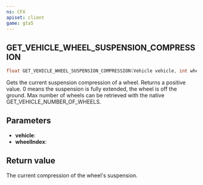 ```yaml
---
ns: CFX
apiset: client
game: gta5
---
```

## GET_VEHICLE_WHEEL_SUSPENSION_COMPRESSION

```c
float GET_VEHICLE_WHEEL_SUSPENSION_COMPRESSION(Vehicle vehicle, int wheelIndex);
```

Gets the current suspension compression of a wheel.
Returns a positive value. 0 means the suspension is fully extended, the wheel is off the ground.
Max number of wheels can be retrieved with the native GET_VEHICLE_NUMBER_OF_WHEELS.

## Parameters
* **vehicle**:
* **wheelIndex**:

## Return value
The current compression of the wheel's suspension.
